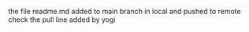 the file readme.md added to main branch in local and pushed to remote
check the pull line added by yogi

